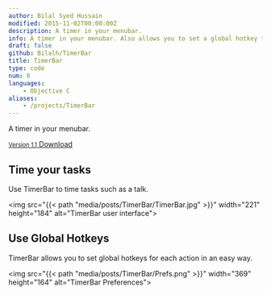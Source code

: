 ```yaml
---
author: Bilal Syed Hussain
modified: 2015-11-02T00:00:00Z
description: A timer in your menubar.
info: A timer in your menubar. Also allows you to set a global hotkey to start/pause and stop the timer.
draft: false
github: Bilalh/TimerBar
title: TimerBar
type: code
num: 0
languages:
    - Objective C  
aliases:
    - /projects/TimerBar   
---
```



A timer in your menubar.

<a class="button" href="https://github.com/Bilalh/TimerBar/releases/download/1.1/TimerBar-1.1.zip">
    <small>Version 1.1</small> Download
</a>


## Time your tasks

Use TimerBar to time tasks such as a talk.


<img src="{{< path "media/posts/TimerBar/TimerBar.jpg" >}}" width="221" height="184" alt="TimerBar user interface">


## Use Global Hotkeys
TimerBar allows you to set global hotkeys for each action in an easy way.

<img src="{{< path "media/posts/TimerBar/Prefs.png" >}}" width="369" height="164" alt="TimerBar Preferences">

